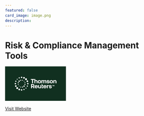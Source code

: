 ```yaml
---
featured: false
card_image: image.png
description: 
---
```


# Risk & Compliance Management Tools
<img src="image.png" alt="Logo" style="max-width: 200px; height: auto;">

<a href="https://legal.thomsonreuters.com/en/risk-fraud-investigations/risk-compliance-management">Visit Website</a>  

